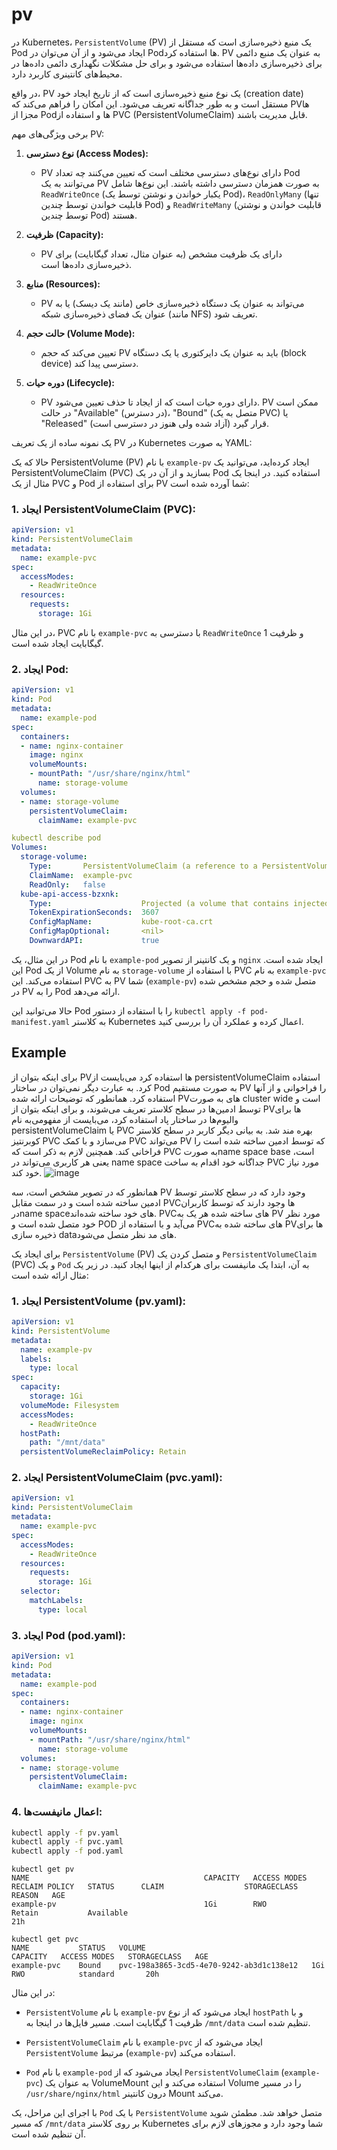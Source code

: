 # pv
در Kubernetes، `PersistentVolume` (PV) یک منبع ذخیره‌سازی است که مستقل از Pod ایجاد می‌شود و از آن می‌توان در Pod‌ها استفاده کرد. PV به عنوان یک منبع دائمی برای ذخیره‌سازی داده‌ها استفاده می‌شود و برای حل مشکلات نگهداری دائمی داده‌ها در محیط‌های کانتینری کاربرد دارد.

در واقع، PV یک نوع منبع ذخیره‌سازی است که از تاریخ ایجاد خود (creation date) مستقل است و به طور جداگانه تعریف می‌شود. این امکان را فراهم می‌کند که PV‌ها مجزا از Pod‌ها و استفاده از PVC (PersistentVolumeClaim) قابل مدیریت باشند.

برخی ویژگی‌های مهم PV:

1. **نوع دسترسی (Access Modes):**
   - PV دارای نوع‌های دسترسی مختلف است که تعیین می‌کنند چه تعداد Pod می‌توانند به یک PV به صورت همزمان دسترسی داشته باشند. این نوع‌ها شامل `ReadWriteOnce` (یکبار خواندن و نوشتن توسط یک Pod)، `ReadOnlyMany` (تنها قابلیت خواندن توسط چندین Pod) و `ReadWriteMany` (قابلیت خواندن و نوشتن توسط چندین Pod) هستند.

2. **ظرفیت (Capacity):**
   - PV دارای یک ظرفیت مشخص (به عنوان مثال، تعداد گیگابایت) برای ذخیره‌سازی داده‌ها است.

3. **منابع (Resources):**
   - PV می‌تواند به عنوان یک دستگاه ذخیره‌سازی خاص (مانند یک دیسک) یا به عنوان یک فضای ذخیره‌سازی شبکه (مانند NFS) تعریف شود.

4. **حالت حجم (Volume Mode):**
   - تعیین می‌کند که حجم PV باید به عنوان یک دایرکتوری یا یک دستگاه (block device) دسترسی پیدا کند.

5. **دوره حیات (Lifecycle):**
   - PV دارای دوره حیات است که از ایجاد تا حذف تعیین می‌شود. PV ممکن است در حالت "Available" (در دسترس)، "Bound" (متصل به یک PVC) یا "Released" (آزاد شده ولی هنوز در دسترسی است) قرار گیرد.

یک نمونه ساده از یک تعریف PV در Kubernetes به صورت YAML:

حالا که یک PersistentVolume (PV) با نام `example-pv` ایجاد کرده‌اید، می‌توانید یک PersistentVolumeClaim (PVC) بسازید و از آن در یک Pod استفاده کنید. در اینجا یک مثال از یک PVC و Pod برای استفاده از PV شما آورده شده است:

### 1. ایجاد PersistentVolumeClaim (PVC):


```yaml
apiVersion: v1
kind: PersistentVolumeClaim
metadata:
  name: example-pvc
spec:
  accessModes:
    - ReadWriteOnce
  resources:
    requests:
      storage: 1Gi
```

در این مثال، PVC با نام `example-pvc` با دسترسی به `ReadWriteOnce` و ظرفیت 1 گیگابایت ایجاد شده است.

### 2. ایجاد Pod:

```yaml
apiVersion: v1
kind: Pod
metadata:
  name: example-pod
spec:
  containers:
  - name: nginx-container
    image: nginx
    volumeMounts:
    - mountPath: "/usr/share/nginx/html"
      name: storage-volume
  volumes:
  - name: storage-volume
    persistentVolumeClaim:
      claimName: example-pvc
```

```yaml
kubectl describe pod
Volumes:
  storage-volume:
    Type:       PersistentVolumeClaim (a reference to a PersistentVolumeClaim in the same namespace)
    ClaimName:  example-pvc
    ReadOnly:   false
  kube-api-access-bzxnk:
    Type:                    Projected (a volume that contains injected data from multiple sources)
    TokenExpirationSeconds:  3607
    ConfigMapName:           kube-root-ca.crt
    ConfigMapOptional:       <nil>
    DownwardAPI:             true
```

در این مثال، یک Pod با نام `example-pod` و یک کانتینر از تصویر `nginx` ایجاد شده است. این Pod از یک Volume به نام `storage-volume` با استفاده از PVC به نام `example-pvc` استفاده می‌کند. این PVC به PV شما (`example-pv`) متصل شده و حجم مشخص شده در PV را به Pod ارائه می‌دهد.

حالا می‌توانید این Pod را با استفاده از دستور `kubectl apply -f pod-manifest.yaml` به کلاستر Kubernetes اعمال کرده و عملکرد آن را بررسی کنید.


## Example


 برای اینکه بتوان از PVها استفاده کرد می‌بایست از persistentVolumeClaim استفاده کرد. به عبارت دیگر نمی‌توان در ساختار Pod به صورت مستقیم PV را فراخوانی و از آنها استفاده کرد. همانطور که توضیحات ارائه شده PV‌های به صورت cluster wide است و توسط ادمین‌ها در سطح کلاستر تعریف می‌شوند، و برای اینکه بتوان از PV‌ها برای والیوم‌ها در ساختار پاد استفاده کرد، می‌بایست از مفهومی‌به نام persistentVolumeClaim یا PVC بهره مند شد. به بیانی دیگر کاربر در سطح کلاستر کوبرنتیز PVC می‌سازد و با کمک PVC می‌تواند PV که توسط ادمین ساخته شده است را فراخانی کند. همچنین لازم به ذکر است که PVC به صورتname space base است، یعنی هر کاربری می‌تواند در name space جداگانه خود اقدام به ساخت PVC مورد نیاز خود کند.
![image](https://github.com/milad6745/Kubernetes/assets/113288076/d91a8026-e23a-4574-9863-5d42d0c356dd)


همانطور که در تصویر مشخص است، سه PV وجود دارد که در سطح کلاستر توسط ادمین ساخته شده است و در سمت مقابل PVC‌ها وجود دارند که توسط کاربران درname space‌های خود ساخته شده‌اند. PVC‌های ساخته شده هر یک به PV مورد نظر خود متصل شده است و POD می‌آید و با استفاده از PVC‌های ساخته شده به PV‌ها برای ذخیره سازی data‌های مد نظر متصل می‌شود.


 

برای ایجاد یک `PersistentVolume` (PV) و متصل کردن یک `PersistentVolumeClaim` (PVC) و یک `Pod` به آن، ابتدا یک مانیفست برای هرکدام از اینها ایجاد کنید. در زیر یک مثال ارائه شده است:

### 1. ایجاد PersistentVolume (pv.yaml):

```yaml
apiVersion: v1
kind: PersistentVolume
metadata:
  name: example-pv
  labels:
    type: local
spec:
  capacity:
    storage: 1Gi
  volumeMode: Filesystem
  accessModes:
    - ReadWriteOnce
  hostPath:
    path: "/mnt/data"
  persistentVolumeReclaimPolicy: Retain

```

### 2. ایجاد PersistentVolumeClaim (pvc.yaml):

```yaml
apiVersion: v1
kind: PersistentVolumeClaim
metadata:
  name: example-pvc
spec:
  accessModes:
    - ReadWriteOnce
  resources:
    requests:
      storage: 1Gi
  selector:
    matchLabels:
      type: local

```

### 3. ایجاد Pod (pod.yaml):

```yaml
apiVersion: v1
kind: Pod
metadata:
  name: example-pod
spec:
  containers:
  - name: nginx-container
    image: nginx
    volumeMounts:
    - mountPath: "/usr/share/nginx/html"
      name: storage-volume
  volumes:
  - name: storage-volume
    persistentVolumeClaim:
      claimName: example-pvc
```

### 4. اعمال مانیفست‌ها:

```bash
kubectl apply -f pv.yaml
kubectl apply -f pvc.yaml
kubectl apply -f pod.yaml
```

```
kubectl get pv
NAME                                       CAPACITY   ACCESS MODES   RECLAIM POLICY   STATUS      CLAIM                  STORAGECLASS   REASON   AGE
example-pv                                 1Gi        RWO            Retain           Available                                                  21h

kubectl get pvc
NAME           STATUS   VOLUME                                     CAPACITY   ACCESS MODES   STORAGECLASS   AGE
example-pvc    Bound    pvc-198a3865-3cd5-4e70-9242-ab3d1c138e12   1Gi        RWO            standard       20h
```
در این مثال:

- `PersistentVolume` با نام `example-pv` ایجاد می‌شود که از نوع `hostPath` و با ظرفیت 1 گیگابایت است. مسیر فایل‌ها در اینجا به `/mnt/data` تنظیم شده است.

- `PersistentVolumeClaim` با نام `example-pvc` ایجاد می‌شود که از `PersistentVolume` مرتبط (`example-pv`) استفاده می‌کند.

- `Pod` با نام `example-pod` ایجاد می‌شود که از `PersistentVolumeClaim` (`example-pvc`) به عنوان یک VolumeMount استفاده می‌کند و این Volume را در مسیر `/usr/share/nginx/html` درون کانتینر Mount می‌کند.

با اجرای این مراحل، یک `Pod` با یک `PersistentVolume` متصل خواهد شد. مطمئن شوید که مسیر `/mnt/data` بر روی کلاستر Kubernetes شما وجود دارد و مجوزهای لازم برای آن تنظیم شده است.
